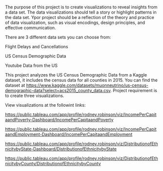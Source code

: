 The purpose of this project is to create visualizations to reveal insights from a data set. The data visualizations should tell a story or highlight patterns in the data set. Ypor project should be a reflection of the theory and practice of data visualization, such as visual encodings, design principles, and effective communication.

There are 3 different data sets you can choose from:

Flight Delays and Cancellations

US Census Demographic Data

Youtube Data from the US

This project analyzes the US Census Demographic Data from a Kaggle dataset, it includes the census data for all counties in 2015. You can find the dataset at https://www.kaggle.com/datasets/muonneutrino/us-census-demographic-data?select=acs2015_county_data.csv. Project requirement is to create three visualizations.

View visualizations at the followint links:

https://public.tableau.com/app/profile/rodney.robinson/viz/IncomePerCapitaandPoverty-Dashboard/IncomePerCapitaandPoverty

https://public.tableau.com/app/profile/rodney.robinson/viz/IncomePerCapitaandEmployment-Dashboard/IncomePerCapitaandEmployment

https://public.tableau.com/app/profile/rodney.robinson/viz/DistributionofEthnicitybyState-Dashboard/DistributionofEthnicitybyState

https://public.tableau.com/app/profile/rodney.robinson/viz/DistributionofEthnicitybyCounty/DistributionofEthnicitybyCounty
